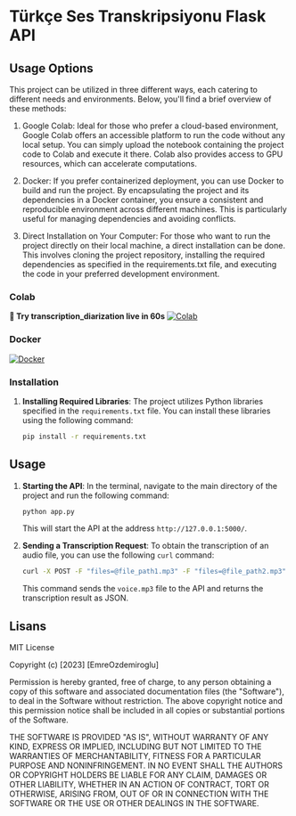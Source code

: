 # Türkçe Ses Transkripsiyonu Flask API

## Usage Options


This project can be utilized in three different ways, each catering to different needs and environments. Below, you'll find a brief overview of these methods:

1. Google Colab: Ideal for those who prefer a cloud-based environment, Google Colab offers an accessible platform to run the code without any local setup. You can simply upload the notebook containing the project code to Colab and execute it there. Colab also provides access to GPU resources, which can accelerate computations.

2. Docker: If you prefer containerized deployment, you can use Docker to build and run the project. By encapsulating the project and its dependencies in a Docker container, you ensure a consistent and reproducible environment across different machines. This is particularly useful for managing dependencies and avoiding conflicts.

3. Direct Installation on Your Computer: For those who want to run the project directly on their local machine, a direct installation can be done. This involves cloning the project repository, installing the required dependencies as specified in the requirements.txt file, and executing the code in your preferred development environment.

### Colab

**:rocket: Try transcription_diarization live in 60s** [![Colab](https://colab.research.google.com/assets/colab-badge.svg)](https://colab.research.google.com/github/EmreOzdemiroglu/Turkish-Speech-To-Text/blob/main/Transcription_Diarization.ipynb)

### Docker

[![Docker](https://img.shields.io/badge/Docker-2CA5E0?style=for-the-badge&logo=docker&logoColor=white)](link) 

### Installation

1. **Installing Required Libraries**: The project utilizes Python libraries specified in the `requirements.txt` file. You can install these libraries using the following command:

   ```bash
   pip install -r requirements.txt
   ```

## Usage

1. **Starting the API**: In the terminal, navigate to the main directory of the project and run the following command:

   ```bash
   python app.py
   ```

   This will start the API at the address `http://127.0.0.1:5000/`.

2. **Sending a Transcription Request**: To obtain the transcription of an audio file, you can use the following `curl` command:

   ```bash
   curl -X POST -F "files=@file_path1.mp3" -F "files=@file_path2.mp3" http://localhost:5000/transcribe
   ```

   This command sends the `voice.mp3` file to the API and returns the transcription result as JSON.


###

## Lisans

MIT License

Copyright (c) [2023] [EmreOzdemiroglu]

Permission is hereby granted, free of charge, to any person obtaining a copy of this software and associated documentation files (the "Software"), to deal in the Software without restriction. The above copyright notice and this permission notice shall be included in all copies or substantial portions of the Software.

THE SOFTWARE IS PROVIDED "AS IS", WITHOUT WARRANTY OF ANY KIND, EXPRESS OR IMPLIED, INCLUDING BUT NOT LIMITED TO THE WARRANTIES OF MERCHANTABILITY, FITNESS FOR A PARTICULAR PURPOSE AND NONINFRINGEMENT. IN NO EVENT SHALL THE AUTHORS OR COPYRIGHT HOLDERS BE LIABLE FOR ANY CLAIM, DAMAGES OR OTHER LIABILITY, WHETHER IN AN ACTION OF CONTRACT, TORT OR OTHERWISE, ARISING FROM, OUT OF OR IN CONNECTION WITH THE SOFTWARE OR THE USE OR OTHER DEALINGS IN THE SOFTWARE.

